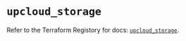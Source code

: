 # `upcloud_storage`

Refer to the Terraform Registory for docs: [`upcloud_storage`](https://registry.terraform.io/providers/upcloudltd/upcloud/2.9.1/docs/resources/storage).
